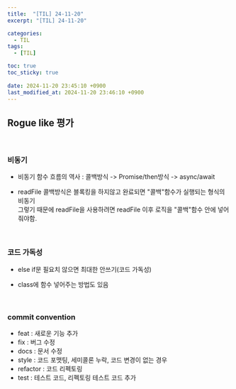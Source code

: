 ```yaml
---
title:  "[TIL] 24-11-20"
excerpt: "[TIL] 24-11-20"

categories:
  - TIL
tags:
  - [TIL]

toc: true
toc_sticky: true
 
date: 2024-11-20 23:45:10 +0900
last_modified_at: 2024-11-20 23:46:10 +0900
---
```


## Rogue like 평가

<br>

### 비동기

- 비동기 함수 흐름의 역사 : 콜백방식 -> Promise/then방식 -> async/await

- readFile 콜백방식은 블록킹을 하지않고 완료되면 "콜백"함수가 실행되는 형식의 비동기  
그렇기 때문에 readFile을 사용하려면 readFile 이후 로직을 "콜백"함수 안에 넣어줘야함.

<br>

### 코드 가독성

- else if문 필요치 않으면 최대한 안쓰기(코드 가독성)

- class에 함수 넣어주는 방법도 있음

<br>

### commit convention

- feat : 새로운 기능 추가
- fix : 버그 수정
- docs : 문서 수정
- style : 코드 포맷팅, 세미콜론 누락, 코드 변경이 없는 경우
- refactor : 코드 리펙토링
- test : 테스트 코드, 리펙토링 테스트 코드 추가